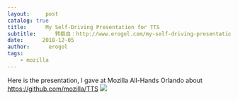 ```yaml
---
layout:     post
catalog: true
title:      My Self-Driving Presentation for TTS
subtitle:      转载自：http://www.erogol.com/my-self-driving-presentation-for-tts/
date:      2018-12-05
author:      erogol
tags:
    - mozilla
---
```


Here is the presentation, I gave at Mozilla All-Hands Orlando about https://github.com/mozilla/TTS
![](https://static.addtoany.com/buttons/favicon.png)

